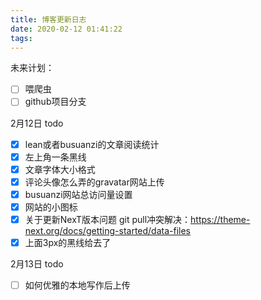 ```yaml
---
title: 博客更新日志
date: 2020-02-12 01:41:22
tags:
---
```

未来计划：
- [ ] 喂爬虫
- [ ] github项目分支

2月12日 todo
- [x] lean或者busuanzi的文章阅读统计
- [x] 左上角一条黑线
- [x] 文章字体大小格式
- [x] 评论头像怎么弄的gravatar网站上传
- [x] busuanzi网站总访问量设置
- [x] 网站的小图标
- [x] 关于更新NexT版本问题 git pull冲突解决：https://theme-next.org/docs/getting-started/data-files
- [x] 上面3px的黑线给去了 

2月13日 todo
- [ ] 如何优雅的本地写作后上传